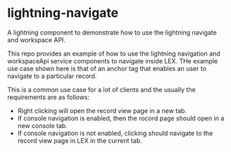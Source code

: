 # lightning-navigate
A lightning component to demonstrate how to use the lightning navigate and workspace API. 


This repo provides an example of how to use the lightning navigation and workspaceApi service components to navigate inside LEX.
THe example use case shown here is that of an anchor tag that enables an user to navigate to a particular record. 

This is a common use case for a lot of clients and the usually the requirements are as follows:

 - Right clicking will open the record view page in a new tab. 
 - If console navigation is enabled, then the rocord page should open in a new console tab.
 - If console navigation is not enabled, clicking should navigate to the record view page in LEX in the current tab.
